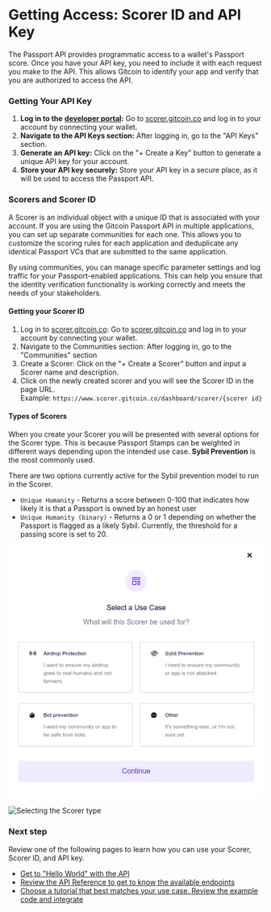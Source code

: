 # Getting Access: Scorer ID and API Key

The Passport API provides programmatic access to a wallet's Passport score. Once you have your API key, you need to include it with each request you make to the API. This allows Gitcoin to identify your app and verify that you are authorized to access the API.

### Getting Your API Key

1. **Log in to the** [**developer portal**](https://scorer.gitcoin.co)**:** Go to [scorer.gitcoin.co](https://www.scorer.gitcoin.co/) and log in to your account by connecting your wallet.
2. **Navigate to the API Keys section:** After logging in, go to the "API Keys" section.
3. **Generate an API key:** Click on the "+ Create a Key" button to generate a unique API key for your account.
4. **Store your API key securely:** Store your API key in a secure place, as it will be used to access the Passport API.


### Scorers and Scorer ID

A Scorer is an individual object with a unique ID that is associated with your account. If you are using the Gitcoin Passport API in multiple applications, you can set up separate communities for each one. This allows you to customize the scoring rules for each application and deduplicate any identical Passport VCs that are submitted to the same application.

By using communities, you can manage specific parameter settings and log traffic for your Passport-enabled applications. This can help you ensure that the identity verification functionality is working correctly and meets the needs of your stakeholders.

#### Getting your Scorer ID

1. Log in to [scorer.gitcoin.co](https://www.scorer.gitcoin.co/): Go to [scorer.gitcoin.co](https://www.scorer.gitcoin.co/) and log in to your account by connecting your wallet.
2. Navigate to the Communities section: After logging in, go to the "Communities" section
3. Create a Scorer: Click on the "+ Create a Scorer" button and input a Scorer name and description.
4. Click on the newly created scorer and you will see the Scorer ID in the page URL.\
   Example: `https://www.scorer.gitcoin.co/dashboard/scorer/{scorer id}`

#### Types of Scorers

When you create your Scorer you will be presented with several options for the Scorer type. This is because Passport Stamps can be weighted in different ways depending upon the intended use case. **Sybil Prevention** is the most commonly used.

There are two options currently active for the Sybil prevention model to run in the Scorer.

* `Unique Humanity` - Returns a score between 0-100 that indicates how likely it is that a Passport is owned by an honest user
* `Unique Humanity (binary)` - Returns a 0 or 1 depending on whether the Passport is flagged as a likely Sybil. Currently, the threshold for a passing score is set to 20.

![](public/scorer-use-case.png)

![Selecting the Scorer type](https://arweave.net/P6eKM-crq8LVGCtjpVZR9RLuiR35F7Jc-6mBXGxMHJY)

### Next step

Review one of the following pages to learn how you can use your Scorer, Scorer ID, and API key.
- [Get to "Hello World" with the API](/building-with-passport/quick-start-guide)
- [Review the API Reference to get to know the available endpoints](/building-with-passport/api-reference)
- [Choose a tutorial that best matches your use case. Review the example code and integrate](/building-with-passport/tutorials)
